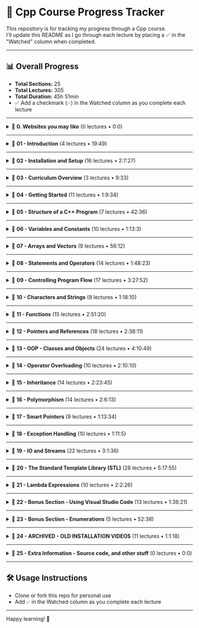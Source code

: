 # 📘 Cpp Course Progress Tracker

This repository is for tracking my progress through a Cpp course.  
I'll update this README as I go through each lecture by placing a ✅ in the "Watched" column when completed.

---

## 📊 Overall Progress

- **Total Sections:** 25  
- **Total Lectures:** 305  
- **Total Duration:** 45h 51min  
- ✅ Add a checkmark (`✅`) in the Watched column as you complete each lecture

---



<details>
<summary>📂 <strong>0. Websites you may like</strong> (0 lectures • 0:0)</summary>

| Lecture | Duration | Watched |
|--------|----------|---------|
</details>

---

<details>
<summary>📂 <strong>01 - Introduction</strong> (4 lectures • 19:49)</summary>

| Lecture | Duration | Watched |
|--------|----------|---------|
| 001 About the Course | 3:39 | |
| 002 Why Learn C++ | 5:0 | |
| 003 Modern C++ and the  C++ Standard | 2:57 | |
| 004 How does all this work | 8:13 | |
</details>

---

<details>
<summary>📂 <strong>02 - Installation and Setup</strong> (16 lectures • 2:7:27)</summary>

| Lecture | Duration | Watched |
|--------|----------|---------|
| 001 Installation and Setup Overview | 2:53 | |
| 002 Installing the C++ Compiler on Windows | 7:6 | |
| 003 Installing CodeLite on Windows | 3:48 | |
| 004 Configuring CodeLite on Windows | 22:40 | |
| 005 Installing the C++ Compiler on Mac OSX | 2:59 | |
| 006 Installing CodeLite on Mac OSX | 4:33 | |
| 007 Configuring CodeLite on Mac OSX | 15:5 | |
| 008 Using the Command-Line interface | 1:32 | |
| 009 Installing CodeLite on Ubuntu Linux | 6:27 | |
| 010 Configuring CodeLite on Ubuntu Linux | 17:42 | |
| 011 Creating a Default CodeLite Project Template (All Versions) | 7:45 | |
| 012 Using the Command-Line Interface on Windows | 9:43 | |
| 013 Using the Command-Line Interface on Mac OSX | 7:49 | |
| 014 Using the Command-Line Interface on Linux (Ubuntu) | 8:55 | |
| 015 Using a Web-based C++ Compiler | 3:22 | |
| 016 Using the Included Source Code Course Resources | 5:8 | |
</details>

---

<details>
<summary>📂 <strong>03 - Curriculum Overview</strong> (3 lectures • 9:33)</summary>

| Lecture | Duration | Watched |
|--------|----------|---------|
| 001 Curriculum Overview | 6:58 | |
| 002 Overview of the Section Challenge Exercises | 1:29 | |
| 003 Overview of the Section Quizzes | 1:6 | |
</details>

---

<details>
<summary>📂 <strong>04 - Getting Started</strong> (11 lectures • 1:9:34)</summary>

| Lecture | Duration | Watched |
|--------|----------|---------|
| 001 Section Overview | 0:58 | |
| 002 An Overview of the CodeLite Interface | 21:35 | |
| 003 Writing our first program | 8:23 | |
| 004 Building our first program | 12:33 | |
| 005 What are Compiler Errors | 9:7 | |
| 006 What are Compiler Warnings | 3:51 | |
| 007 What are Linker Errors | 4:7 | |
| 008 What are Runtime Errors | 0:41 | |
| 009 What are Logic Errors | 1:49 | |
| 010 Section Challenge | 1:21 | |
| 011 Section Challenge - Solution | 5:9 | |
</details>

---

<details>
<summary>📂 <strong>05 - Structure of a C++ Program</strong> (7 lectures • 42:36)</summary>

| Lecture | Duration | Watched |
|--------|----------|---------|
| 001 Section Overview | 0:56 | |
| 002 Overview of the Structure of a C++ Program | 4:20 | |
| 003 #include Preprocessor Directive | 2:11 | |
| 004 Comments | 7:29 | |
| 005 The main() function | 3:5 | |
| 006 Namespaces | 3:56 | |
| 007 Basic Input and Output (IO) using cin and cout | 20:39 | |
</details>

---

<details>
<summary>📂 <strong>06 - Variables and Constants</strong> (10 lectures • 1:13:3)</summary>

| Lecture | Duration | Watched |
|--------|----------|---------|
| 001 Section Overview | 1:10 | |
| 002 What is a variable | 3:8 | |
| 003 Declaring and Initializing Variables | 14:4 | |
| 005 Global Variables | 3:23 | |
| 006 C++ Built-in Primitive Types | 15:59 | |
| 007 What is the Size of a Variable (sizeof) | 6:52 | |
| 008 What is a Constant | 5:3 | |
| 009 Declaring and Using Constants | 18:26 | |
| 010 Section Challenge | 1:50 | |
| 011 Section Challenge - Solution | 3:8 | |
</details>

---

<details>
<summary>📂 <strong>07 - Arrays and Vectors</strong> (9 lectures • 56:12)</summary>

| Lecture | Duration | Watched |
|--------|----------|---------|
| 001 Section Overview | 1:7 | |
| 002 What is an Array | 4:40 | |
| 003 Declaring and Initializing Arrays | 2:56 | |
| 004 Accessing and Modifying Array Elements | 14:13 | |
| 006 Multidimensional Arrays | 3:11 | |
| 007 Declaring and Initializing Vectors | 6:26 | |
| 008 Accessing and Modifying Vector Elements | 15:29 | |
| 010 Section Challenge | 2:7 | |
| 011 Section Challenge - Solution | 6:3 | |
</details>

---

<details>
<summary>📂 <strong>08 - Statements and Operators</strong> (14 lectures • 1:48:23)</summary>

| Lecture | Duration | Watched |
|--------|----------|---------|
| 001 Section Overview | 2:1 | |
| 002 Expressions and Statements | 3:19 | |
| 003 Using Operators | 1:58 | |
| 004 The Assignment Operator | 12:31 | |
| 005 Arithmetic Operators | 14:55 | |
| 008 Increment and Decrement Operators | 13:11 | |
| 009 Mixed Expressions and Conversions | 12:56 | |
| 010 Testing for Equality | 9:4 | |
| 011 Relational Operators | 4:17 | |
| 012 Logical Operators | 15:48 | |
| 013 Compound Assignment Operators | 2:15 | |
| 014 Operator Precedence | 3:48 | |
| 016 Section Challenge | 2:29 | |
| 017 Section Challenge - Solution | 9:51 | |
</details>

---

<details>
<summary>📂 <strong>09 - Controlling Program Flow</strong> (17 lectures • 3:27:52)</summary>

| Lecture | Duration | Watched |
|--------|----------|---------|
| 001 Section Overview | 3:6 | |
| 002 if Statement | 18:8 | |
| 004 if else Statement | 5:48 | |
| 006 Nested if Statements | 22:4 | |
| 008 switch-case Statement | 20:14 | |
| 010 Conditional Operator | 10:37 | |
| 011 Looping | 3:12 | |
| 012 for Loop | 22:8 | |
| 014 range-based for Loop | 14:59 | |
| 016 while Loop | 16:39 | |
| 018 do while Loop | 13:46 | |
| 020 continue and break | 2:33 | |
| 021 Infinite Loops | 3:17 | |
| 022 Nested Loops | 19:47 | |
| 024 Section Challenge | 6:8 | |
| 025 Section Challenge - Solution Part 1 | 14:47 | |
| 026 Section Challenge - Solution Part 2 | 10:39 | |
</details>

---

<details>
<summary>📂 <strong>10 - Characters and Strings</strong> (8 lectures • 1:18:10)</summary>

| Lecture | Duration | Watched |
|--------|----------|---------|
| 001 Section Overview | 1:54 | |
| 002 Character Functions | 2:30 | |
| 003 C-Style Strings | 7:45 | |
| 004 Working with C-style Strings | 13:45 | |
| 006 C++ Strings | 15:28 | |
| 007 Working with C++ Strings | 16:45 | |
| 010 Section Challenge | 6:48 | |
| 011 Section Challenge - Solution | 13:15 | |
</details>

---

<details>
<summary>📂 <strong>11 - Functions</strong> (15 lectures • 2:51:20)</summary>

| Lecture | Duration | Watched |
|--------|----------|---------|
| 001 Section Overview | 2:31 | |
| 002 What is a Function | 18:22 | |
| 004 Function Definition | 17:0 | |
| 005 Function Prototypes | 10:55 | |
| 006 Function Parameters and the return Statement | 14:52 | |
| 008 Default Argument Values | 13:8 | |
| 010 Overloading Functions | 10:50 | |
| 012 Passing Arrays to Functions | 13:33 | |
| 014 Pass by Reference | 13:23 | |
| 016 Scope Rules | 12:8 | |
| 017 How do Function Calls Work | 11:23 | |
| 018 inline Functions | 1:31 | |
| 019 Recursive Functions | 13:18 | |
| 022 Section Challenge | 2:25 | |
| 023 Section Challenge-Solution | 16:1 | |
</details>

---

<details>
<summary>📂 <strong>12 - Pointers and References</strong> (18 lectures • 2:38:11)</summary>

| Lecture | Duration | Watched |
|--------|----------|---------|
| 001 Section Overview | 3:14 | |
| 002 What is a Pointer | 2:20 | |
| 003 Declaring Pointers | 3:2 | |
| 004 Accessing the Pointer Address and Storing Address in a Pointer | 16:33 | |
| 005 Dereferencing a Pointer | 13:13 | |
| 006 Dynamic Memory Allocation | 14:3 | |
| 007 The Relationship Between Arrays and Pointers | 11:37 | |
| 008 Pointer Arithmetic | 15:6 | |
| 010 Const and Pointers | 2:34 | |
| 011 Passing Pointers to Functions | 18:30 | |
| 012 Returning a Pointer from a Function | 12:11 | |
| 017 Potential Pointer Pitfalls | 4:10 | |
| 018 What is a Reference | 8:50 | |
| 019 L-values and R-values | 4:3 | |
| 020 Using the CodeLite IDE Debugger | 10:26 | |
| 021 Section Recap | 3:31 | |
| 022 Section Challenge | 4:54 | |
| 023 Section Challenge - Solution | 9:54 | |
</details>

---

<details>
<summary>📂 <strong>13 - OOP - Classes and Objects</strong> (24 lectures • 4:10:49)</summary>

| Lecture | Duration | Watched |
|--------|----------|---------|
| 001 Section Overview | 3:13 | |
| 002 What is Object-Oriented Programming | 9:54 | |
| 003 What are Classes and Objects | 3:23 | |
| 004 Declaring a Class and Creating Objects | 18:21 | |
| 005 Accessing Class Members | 17:41 | |
| 007 public and private | 7:57 | |
| 008 Implementing Member Methods | 20:25 | |
| 011 Constructors and Destructors | 10:28 | |
| 012 The Default Constructor | 11:39 | |
| 014 Overloading Constructors | 2:50 | |
| 016 Constructor Initialization lists | 11:35 | |
| 017 Delegating Constructors | 9:1 | |
| 018 Constructor Parameters and Default Values | 8:28 | |
| 019 Copy Constructor | 17:49 | |
| 021 Shallow Copying with the Copy Constructor | 14:30 | |
| 022 Deep Copying with the Copy Constructor | 8:53 | |
| 023 Move Constructors | 17:6 | |
| 024 The 'this' Pointer | 2:32 | |
| 025 Using const with Classes | 11:0 | |
| 026 Static Class Members | 14:23 | |
| 027 Structs vs Classes | 2:17 | |
| 028 Friends of a class | 3:32 | |
| 029 Section Challenge | 12:52 | |
| 030 Section Challenge - Solution | 11:0 | |
</details>

---

<details>
<summary>📂 <strong>14 - Operator Overloading</strong> (10 lectures • 2:10:10)</summary>

| Lecture | Duration | Watched |
|--------|----------|---------|
| 001 Section Overview | 1:34 | |
| 002 What is Operator Overloading | 17:6 | |
| 003 Overloading the Assignment Operator (copy) | 19:3 | |
| 004 Overloading the Assignment Operator (move) | 15:7 | |
| 005 Overloading Operators as Member Functions | 17:45 | |
| 007 Overloading Operators as Global Functions | 14:33 | |
| 009 Overloading the Stream Insertion and Extraction Operators | 10:46 | |
| 011 Section Challenge | 13:22 | |
| 012 Section Challenge - Solution 1 | 13:25 | |
| 013 Section Challenge - Solution 2 | 7:29 | |
</details>

---

<details>
<summary>📂 <strong>15 - Inheritance</strong> (14 lectures • 2:23:45)</summary>

| Lecture | Duration | Watched |
|--------|----------|---------|
| 001 Section Overview | 1:53 | |
| 002 What is Inheritance | 5:54 | |
| 003 Terminology and Notation | 5:21 | |
| 004 Inheritance vs. Composition | 4:1 | |
| 005 Deriving Classes from Existing Classes | 14:14 | |
| 006 Protected Members and Class Access | 11:59 | |
| 007 Constructors and Destructors | 17:31 | |
| 008 Passing Arguments to Base Class Constructors | 9:26 | |
| 009 CopyMove Constructors and Operator = with Derived Classes | 16:35 | |
| 010 Redefining Base Class Methods | 15:49 | |
| 011 Multiple Inheritance | 1:41 | |
| 012 The Updated Accounts Example | 19:48 | |
| 013 Section Challenge | 5:2 | |
| 014 Section Challenge - Solution | 14:31 | |
</details>

---

<details>
<summary>📂 <strong>16 - Polymorphism</strong> (14 lectures • 2:6:13)</summary>

| Lecture | Duration | Watched |
|--------|----------|---------|
| 001 Section Overview | 1:22 | |
| 002 What is Polymorphism | 17:38 | |
| 003 Using a Base Class Pointer | 12:38 | |
| 004 Virtual Functions | 5:21 | |
| 005 Virtual Destructors | 5:13 | |
| 006 Using the Override Specifier | 7:6 | |
| 009 Using the Final Specifier | 1:39 | |
| 010 Using Base Class References | 7:17 | |
| 011 Pure Virtual Functions and Abstract Classes | 16:27 | |
| 012 Abstract Classes as Interfaces | 18:4 | |
| 013 Section Challenge | 4:21 | |
| 014 Section Challenge - Solution Part 1 | 11:33 | |
| 015 Section Challenge - Solution Part 2 | 10:46 | |
| 016 Section Challenge - Final Solution | 6:48 | |
</details>

---

<details>
<summary>📂 <strong>17 - Smart Pointers</strong> (9 lectures • 1:13:34)</summary>

| Lecture | Duration | Watched |
|--------|----------|---------|
| 001 Section Overview | 1:54 | |
| 002 Some Issues with Raw Pointers | 1:44 | |
| 003 What is a Smart Pointer Ownership and RAII | 3:47 | |
| 004 Unique Pointers | 16:35 | |
| 005 Shared Pointers | 19:14 | |
| 006 Weak Pointers | 6:11 | |
| 007 Custom Deleters | 8:12 | |
| 008 Section Challenge 1 | 9:30 | |
| 009 Section Challenge 1 - Solution | 6:27 | |
</details>

---

<details>
<summary>📂 <strong>18 - Exception Handling</strong> (10 lectures • 1:11:5)</summary>

| Lecture | Duration | Watched |
|--------|----------|---------|
| 001 Section Overview | 2:30 | |
| 002 Basic Concepts and a Simple Example Dividing by Zero | 16:26 | |
| 003 Throwing an Exception from a Function | 8:21 | |
| 004 Handling Multiple Exceptions | 5:27 | |
| 005 Stack Unwinding and How it Works | 10:26 | |
| 006 Creating User-Defined Exception Classes | 6:53 | |
| 007 Class Level Exceptions | 7:1 | |
| 008 The C++ stdexception Class Hierarchy | 4:11 | |
| 009 Section Challenge | 4:16 | |
| 010 Section Challenge - Solution | 5:34 | |
</details>

---

<details>
<summary>📂 <strong>19 - IO and Streams</strong> (22 lectures • 3:1:36)</summary>

| Lecture | Duration | Watched |
|--------|----------|---------|
| 001 Section Overview | 2:21 | |
| 002 Files, Streams and IO | 5:41 | |
| 003 Stream Manipulators | 3:21 | |
| 004 Stream Manipulators - boolean | 8:28 | |
| 005 Stream Manipulators - integers | 12:8 | |
| 006 Stream Manipulators - floating point | 15:21 | |
| 007 Stream Manipulators - align and fill | 14:9 | |
| 008 Section Challenge 1 | 11:0 | |
| 009 Section Challenge 1 - Solution | 14:11 | |
| 010 Reading from a Text File | 11:35 | |
| 011 Reading from a Text File - Live Demo - Part 1 | 14:5 | |
| 012 Reading from a Text File - Live Demo - Part 2 | 5:40 | |
| 014 Section Challenge 2 | 3:8 | |
| 015 Section Challenge 2 - Solution | 7:17 | |
| 016 Section Challenge 3 | 3:8 | |
| 017 Section Challenge 3 - Solution | 5:24 | |
| 018 Writing to a Text File | 9:33 | |
| 019 Writing to a Text File - Live Demo | 7:31 | |
| 020 Section Challenge 4 | 2:29 | |
| 021 Section Challenge 4 - Solution | 4:3 | |
| 022 Using String Streams | 14:50 | |
| 023 File locations with some Popular IDEs | 6:13 | |
</details>

---

<details>
<summary>📂 <strong>20 - The Standard Template Library (STL)</strong> (28 lectures • 5:17:55)</summary>

| Lecture | Duration | Watched |
|--------|----------|---------|
| 001 Section Overview | 1:42 | |
| 002 What is the STL | 9:11 | |
| 003 Generic Programming with Macros | 7:19 | |
| 004 Generic Programming with Function Templates | 20:38 | |
| 005 Generic Programming with Class Templates | 14:7 | |
| 006 Creating a Generic Array Template Class | 13:56 | |
| 007 Introduction to STL Containers | 4:41 | |
| 008 Introduction to STL Iterators | 10:47 | |
| 009 Introduction to Iterators - Demo | 16:1 | |
| 010 Introduction to STL Algorithms | 10:46 | |
| 011 Introduction to Algorithms - Demo | 17:8 | |
| 012 Sequence Container - Array | 22:56 | |
| 013 Sequence Containers - Vector | 24:56 | |
| 014 Sequence Containers - Deque | 14:11 | |
| 015 Section Challenge 1 | 4:46 | |
| 016 Section Challenge 1 - Solution | 3:35 | |
| 017 Sequence Containers - List and Forward List | 22:6 | |
| 018 Section Challenge 2 | 11:21 | |
| 019 Section Challenge 2 - Solution | 7:29 | |
| 020 Associative Containers - Sets | 15:50 | |
| 021 Associative Containers - Maps | 16:55 | |
| 022 Section Challenge 3 | 8:15 | |
| 023 Section Challenge 3 - Solution | 6:4 | |
| 024 Container Adaptors - Stack | 9:27 | |
| 025 Container Adaptors - Queue | 7:39 | |
| 026 Section Challenge 4 | 4:8 | |
| 027 Section Challenge 4 - Solution | 3:57 | |
| 028 Container Adaptors - Priority Queue | 8:4 | |
</details>

---

<details>
<summary>📂 <strong>21 - Lambda Expressions</strong> (10 lectures • 2:2:26)</summary>

| Lecture | Duration | Watched |
|--------|----------|---------|
| 001 Section Overview | 2:14 | |
| 002 Motivation | 20:34 | |
| 003 Structure of a Lambda Expression | 4:41 | |
| 004 Stateless Lambda Expressions | 13:22 | |
| 005 Stateless Lambda Expressions Demo - Part 1 | 14:16 | |
| 006 Stateless Lambda Expressions Demo - Part 2 | 13:5 | |
| 007 Stateful Lambda Expressions | 6:21 | |
| 008 Stateful Lambda Expressions Demo - Part1 | 12:38 | |
| 009 Stateful Lambda Expressions Demo - Part2 | 15:26 | |
| 010 Lambdas and the STL | 19:49 | |
</details>

---

<details>
<summary>📂 <strong>22 - Bonus Section - Using Visual Studio Code</strong> (13 lectures • 1:36:21)</summary>

| Lecture | Duration | Watched |
|--------|----------|---------|
| 001 Section Overview | 2:3 | |
| 002 Installing VSCode on Windows | 4:40 | |
| 003 Building and Running C++ Programs with VSCode on Windows | 14:4 | |
| 004 Debugging C++ Programs with VSCode on Windows | 6:8 | |
| 005 Using the Course Source Code with VSCode on Windows | 8:0 | |
| 006 Installing VSCode on Mac OSX | 5:45 | |
| 007 Building and Running C++ Programs with VSCode on Mac OSX | 11:33 | |
| 008 Debugging C++ Programs with VSCode on Mac | 5:48 | |
| 009 Using the Course Source Code with VSCode on Mac | 8:47 | |
| 010 Installing VSCode on Linux | 4:17 | |
| 011 Building and Running C++ Programs with VSCode on Linux | 11:24 | |
| 012 Debugging C++ Programs with VSCode on Linux | 5:23 | |
| 013 Using the Course Source Code with VSCode on Linux | 8:29 | |
</details>

---

<details>
<summary>📂 <strong>23 - Bonus Section - Enumerations</strong> (5 lectures • 52:38)</summary>

| Lecture | Duration | Watched |
|--------|----------|---------|
| 001 Section Overview | 2:30 | |
| 002 Motivation | 6:10 | |
| 003 The Structure of an Enumeration | 7:37 | |
| 004 Unscoped Enumerations | 23:21 | |
| 005 Scoped Enumerations | 13:0 | |
</details>

---

<details>
<summary>📂 <strong>24 - ARCHIVED - OLD INSTALLATION VIDEOS</strong> (11 lectures • 1:1:18)</summary>

| Lecture | Duration | Watched |
|--------|----------|---------|
| 001 Installation and Setup Overview | 2:16 | |
| 002 Installing the C++ Compiler on Windows | 4:53 | |
| 003 Installing CodeLite on Windows | 3:6 | |
| 004 Configuring CodeLite on Windows | 12:2 | |
| 005 Installing the C++ Compiler on Mac OSX | 2:1 | |
| 006 Installing CodeLite on Mac OSX | 1:56 | |
| 007 Configuring CodeLite on Mac OSX | 10:29 | |
| 008 Installing CodeLite on Ubuntu Linux | 4:4 | |
| 009 Configuring CodeLite on Ubuntu Linux | 10:26 | |
| 010 Creating a Default CodeLite Project Template (All Versions) | 6:21 | |
| 011 Using the Included Source Code Course Resources | 3:44 | |
</details>

---

<details>
<summary>📂 <strong>25 - Extra Information - Source code, and other stuff</strong> (0 lectures • 0:0)</summary>

| Lecture | Duration | Watched |
|--------|----------|---------|
</details>

---






## 🛠️ Usage Instructions

- Clone or fork this repo for personal use
- Add `✅` in the Watched column as you complete each lecture

---

Happy learning! 🚀
